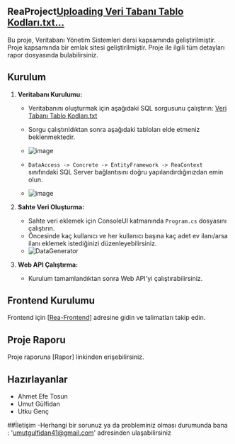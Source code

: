 
## ReaProject[Uploading Veri Tabanı Tablo Kodları.txt…]()

Bu proje, Veritabanı Yönetim Sistemleri dersi kapsamında geliştirilmiştir. Proje kapsamında bir emlak sitesi geliştirilmiştir. Proje ile ilgili tüm detayları rapor dosyasında bulabilirsiniz.

## Kurulum

1. **Veritabanı Kurulumu:**
   - Veritabanını oluşturmak için aşağıdaki SQL sorgusunu çalıştırın:
      [Veri Tabanı Tablo Kodları.txt](https://github.com/umutgulfidan/ReaProject/files/15175657/Veri.Tabani.Tablo.Kodlari.txt)

   - Sorgu çalıştırıldıktan sonra aşağıdaki tabloları elde etmeniz beklenmektedir.
    - ![image](https://github.com/umutgulfidan/ReaProject/assets/127475996/3ea7e77f-1011-4b6f-ae9a-a6aa23a955ae)

   - `DataAccess -> Concrete -> EntityFramework -> ReaContext` sınıfındaki SQL Server bağlantısını doğru yapılandırdığınızdan emin olun.
   - ![image](https://github.com/umutgulfidan/ReaProject/assets/127475996/433e6529-497a-486f-918d-cd3076a73aef)


1. **Sahte Veri Oluşturma:**
   - Sahte veri eklemek için ConsoleUI katmanında `Program.cs` dosyasını çalıştırın.
   - Öncesinde kaç kullanıcı ve her kullanıcı başına kaç adet ev ilanı/arsa ilanı eklemek istediğinizi düzenleyebilirsiniz.
   - ![DataGenerator](https://github.com/umutgulfidan/ReaProject/assets/127475996/f49147b2-dc7b-43c9-8728-6ac3c0a6f0e5)


2. **Web API Çalıştırma:**
   - Kurulum tamamlandıktan sonra Web API'yi çalıştırabilirsiniz.

## Frontend Kurulumu

Frontend için [[Rea-Frontend](https://github.com/Utku-Genc/Rea-Frontend)] adresine gidin ve talimatları takip edin.

## Proje Raporu

Proje raporuna [Rapor] linkinden erişebilirsiniz.


## Hazırlayanlar

- Ahmet Efe Tosun
- Umut Gülfidan
- Utku Genç

##İletişim
-Herhangi bir sorunuz ya da probleminiz olması durumunda bana : 'umutgulfidan41@gmail.com'  adresinden ulaşabilirsiniz
